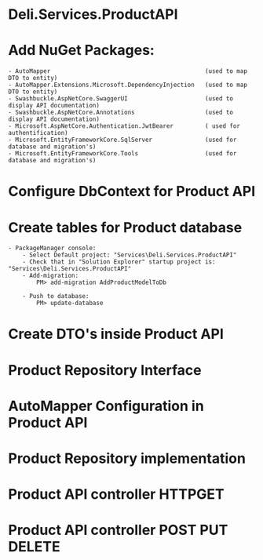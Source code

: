 # Deli.Services.ProductAPI

# Add NuGet Packages:
	- AutoMapper											(used to map DTO to entity)
	- AutoMapper.Extensions.Microsoft.DependencyInjection	(used to map DTO to entity)
	- Swashbuckle.AspNetCore.SwaggerUI						(used to display API documentation)
	- Swashbuckle.AspNetCore.Annotations					(used to display API documentation)
	- Microsoft.AspNetCore.Authentication.JwtBearer			( used for authentification)
	- Microsoft.EntityFrameworkCore.SqlServer				(used for database and migration's)
	- Microsoft.EntityFrameworkCore.Tools					(used for database and migration's)

# Configure DbContext for Product API

# Create tables for Product database
	- PackageManager console: 
		- Select Default project: "Services\Deli.Services.ProductAPI"
		- Check that in "Solution Explorer" startup project is: "Services\Deli.Services.ProductAPI"
		- Add-migration:
			PM> add-migration AddProductModelToDb

		- Push to database:
			PM> update-database

# Create DTO's inside Product API

# Product Repository Interface

# AutoMapper Configuration in Product API

# Product Repository implementation

# Product API controller HTTPGET

# Product API controller POST PUT DELETE
